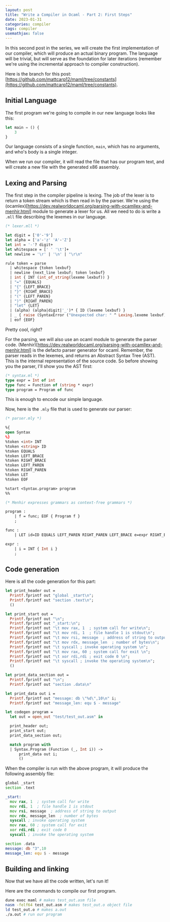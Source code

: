 ```yaml
---
layout: post
title: "Write a Compiler in Ocaml - Part 2: First Steps"
date: 2023-01-31
categories: compiler
tags: compiler
usemathjax: false
---
```


In this second post in the series, we will create the first implementation of our compiler, which will produce an actual binary program. The language will be trivial, but will serve as the foundation for later iterations (remember we're using the incremental approach to compiler construction).

Here is the branch for this post: [https://github.com/mattcarp12/maml/tree/constants](https://github.com/mattcarp12/maml/tree/constants).

<!-- // Make a compiler diagram here -->

## Initial Language

The first program we're going to compile in our new language looks like this:

```js
let main = () { 
    3
}
```

Our language consists of a single function, `main`, which has no arguments, and who's body is a single integer.

When we run our compiler, it will read the file that has our program text, and will create a new file with the generated x86 assembly.

## Lexing and Parsing

The first step in the compiler pipeline is lexing. The job of the lexer is to return a token stream which is then read in by the parser. We're using the (ocamlex)[https://dev.realworldocaml.org/parsing-with-ocamllex-and-menhir.html] module to generate a lexer for us. All we need to do is write a `.mll` file describing the lexemes in our language.

```ocaml
(* lexer.mll *)

let digit = ['0'-'9']
let alpha = ['a'-'z' 'A'-'Z']
let int = '-'? digit+  
let whitespace = [' ' '\t']+
let newline = '\r' | '\n' | "\r\n"

rule token = parse
  | whitespace {token lexbuf}
  | newline {next_line lexbuf; token lexbuf}
  | int { INT (int_of_string(lexeme lexbuf)) }
  | "=" {EQUALS}
  | "{" {LEFT_BRACE}
  | "}" {RIGHT_BRACE}
  | "(" {LEFT_PAREN}
  | ")" {RIGHT_PAREN}
  | "let" {LET}
  | (alpha) (alpha|digit|'_')* { ID (lexeme lexbuf) }
  | _ { raise (SyntaxError ("Unexpected char: " ^ Lexing.lexeme lexbuf)) }
  | eof {EOF}
```

Pretty cool, right?

For the parsing, we will also use an ocaml module to generate the parser code. (Menhir)[https://dev.realworldocaml.org/parsing-with-ocamllex-and-menhir.html] is the defacto parser generator for ocaml.
Remember, the parser reads in the lexemes, and returns an Abstract Syntax Tree (AST). This is the internal representation of the source code.
So before showing you the parser, I'll show you the AST first:

```ocaml
(* syntax.ml *)
type expr = Int of int
type func = Function of (string * expr)
type program = Program of func
```

This is enough to encode our simple language.

Now, here is the `.mly` file that is used to generate our parser:

```ocaml
(* parser.mly *)

%{
open Syntax
%}
%token <int> INT
%token <string> ID
%token EQUALS
%token LEFT_BRACE
%token RIGHT_BRACE
%token LEFT_PAREN
%token RIGHT_PAREN
%token LET
%token EOF

%start <Syntax.program> program
%%

(* Menhir expresses grammars as context-free grammars *)

program :
    | f = func; EOF { Program f }
    ;

func :
    | LET id=ID EQUALS LEFT_PAREN RIGHT_PAREN LEFT_BRACE e=expr RIGHT_BRACE { Function(id,e) }

expr :
    | i = INT { Int i }
    ;
```

## Code generation

Here is all the code generation for this part:

```ocaml
let print_header out =
  Printf.fprintf out "global _start\n";
  Printf.fprintf out "section .text\n";
  ()

let print_start out =
  Printf.fprintf out "\n";
  Printf.fprintf out "_start:\n";
  Printf.fprintf out "\t mov rax, 1  ; system call for write\n";
  Printf.fprintf out "\t mov rdi, 1  ; file handle 1 is stdout\n";
  Printf.fprintf out "\t mov rsi, message  ; address of string to output\n";
  Printf.fprintf out "\t mov rdx, message_len  ; number of bytes\n";
  Printf.fprintf out "\t syscall ; invoke operating system \n";
  Printf.fprintf out "\t mov rax, 60 ; system call for exit \n";
  Printf.fprintf out "\t xor rdi,rdi ; exit code 0 \n";
  Printf.fprintf out "\t syscall ; invoke the operating system\n";
  ()

let print_data_section out =
  Printf.fprintf out "\n";
  Printf.fprintf out "section .data\n"

let print_data out i =
  Printf.fprintf out "message: db \"%d\",10\n" i;
  Printf.fprintf out "message_len: equ $ - message"

let codegen program =
  let out = open_out "test/test_out.asm" in

  print_header out;
  print_start out;
  print_data_section out;

  match program with
  | Syntax.Program (Function (_, Int i)) ->
      print_data out i;
      ()
```

When the compiler is run with the above program, it will produce the following assembly file:

```asm
global _start
section .text

_start:
  mov rax, 1  ; system call for write
  mov rdi, 1  ; file handle 1 is stdout
  mov rsi, message  ; address of string to output
  mov rdx, message_len  ; number of bytes
  syscall ; invoke operating system 
  mov rax, 60 ; system call for exit 
  xor rdi,rdi ; exit code 0 
  syscall ; invoke the operating system

section .data
message: db "3",10
message_len: equ $ - message
```

## Building and linking

Now that we have all the code written, let's run it!

Here are the commands to compile our first program.

```bash
dune exec maml # makes test_out.asm file
nasm -felf64 test_out.asm # makes test_out.o object file
ld test_out.o # makes a.out
./a.out # run our program
```
